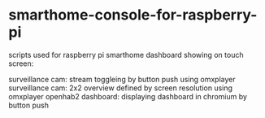# smarthome-console-for-raspberry-pi

scripts used for raspberry pi smarthome dashboard showing on touch screen:

surveillance cam: stream toggleing by button push using omxplayer
surveillance cam: 2x2 overview defined by screen resolution using omxplayer
openhab2 dashboard: displaying dashboard in chromium by button push
